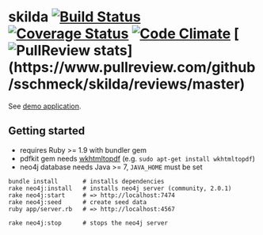 # skilda [![Build Status](https://secure.travis-ci.org/sschmeck/skilda.png?branch=master)](http://travis-ci.org/sschmeck/skilda) [![Coverage Status](https://coveralls.io/repos/sschmeck/skilda/badge.png?branch=master)](https://coveralls.io/r/sschmeck/skilda?branch=master) [![Code Climate](https://codeclimate.com/github/sschmeck/skilda.png)](https://codeclimate.com/github/sschmeck/skilda) [![PullReview stats](https://www.pullreview.com/github/sschmeck/skilda/badges/master.svg?)](https://www.pullreview.com/github/sschmeck/skilda/reviews/master)
See [demo application](http://skilda.heroku.com).

## Getting started

* requires Ruby >= 1.9 with bundler gem
* pdfkit gem needs [wkhtmltopdf](http://wkhtmltopdf.org/) (e.g. `sudo apt-get install wkhtmltopdf`)
* neo4j database needs Java >= 7, `JAVA_HOME` must be set 
```
bundle install       # installs dependencies
rake neo4j:install   # installs neo4j server (community, 2.0.1)
rake neo4j:start     # => http://localhost:7474
rake neo4j:seed      # create seed data
ruby app/server.rb   # => http://localhost:4567

rake neo4j:stop      # stops the neo4j server
```
